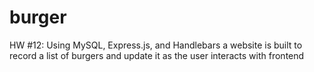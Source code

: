 # burger
HW #12: Using MySQL, Express.js, and Handlebars a website is built to record a list of burgers and update it as the user interacts with frontend
